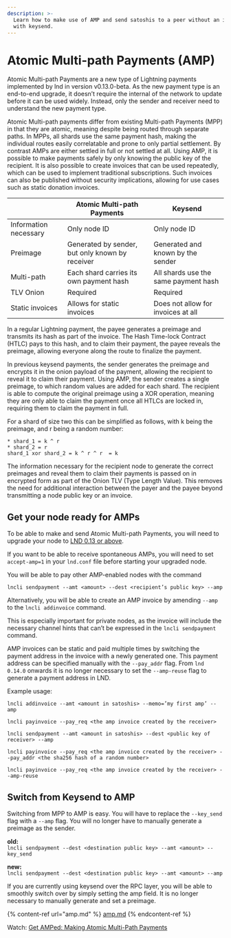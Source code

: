 ```yaml
---
description: >-
  Learn how to make use of AMP and send satoshis to a peer without an invoice
  with keysend.
---
```


# Atomic Multi-path Payments (AMP)

Atomic Multi-path Payments are a new type of Lightning payments implemented by lnd in version v0.13.0-beta. As the new payment type is an end-to-end upgrade, it doesn’t require the internal of the network to update before it can be used widely. Instead, only the sender and receiver need to understand the new payment type.

Atomic Multi-path payments differ from existing Multi-path Payments (MPP) in that they are atomic, meaning despite being routed through separate paths. In MPPs, all shards use the same payment hash, making the individual routes easily correlatable and prone to only partial settlement. By contrast AMPs are either settled in full or not settled at all. Using AMP, it is possible to make payments safely by only knowing the public key of the recipient. It is also possible to create invoices that can be used repeatedly, which can be used to implement traditional subscriptions. Such invoices can also be published without security implications, allowing for use cases such as static donation invoices.

|                       | Atomic Multi-path Payments                      | Keysend                              |
| --------------------- | ----------------------------------------------- | ------------------------------------ |
| Information necessary | Only node ID                                    | Only node ID                         |
| Preimage              | Generated by sender, but only known by receiver | Generated and known by the sender    |
| Multi-path            | Each shard carries its own payment hash         | All shards use the same payment hash |
| TLV Onion             | Required                                        | Required                             |
| Static invoices       | Allows for static invoices                      | Does not allow for invoices at all   |

In a regular Lightning payment, the payee generates a preimage and transmits its hash as part of the invoice. The Hash Time-lock Contract (HTLC) pays to this hash, and to claim their payment, the payee reveals the preimage, allowing everyone along the route to finalize the payment.

In previous keysend payments, the sender generates the preimage and encrypts it in the onion payload of the payment, allowing the recipient to reveal it to claim their payment. Using AMP, the sender creates a single preimage, to which random values are added for each shard. The recipient is able to compute the original preimage using a XOR operation, meaning they are only able to claim the payment once all HTLCs are locked in, requiring them to claim the payment in full.&#x20;

For a shard of size two this can be simplified as follows, with k being the preimage, and r being a random number:

`* shard_1 = k ^ r`\
`* shard_2 = r`\
`shard_1 xor shard_2 = k ^ r ^ r  = k`

The information necessary for the recipient node to generate the correct preimages and reveal them to claim their payments is passed on in encrypted form as part of the Onion TLV (Type Length Value). This removes the need for additional interaction between the payer and the payee beyond transmitting a node public key or an invoice.

## Get your node ready for AMPs <a href="docs-internal-guid-0aff8c2e-7fff-3644-f0f2-cf0efff90d43" id="docs-internal-guid-0aff8c2e-7fff-3644-f0f2-cf0efff90d43"></a>

To be able to make and send Atomic Multi-path Payments, you will need to upgrade your node to [LND 0.13 or above](https://github.com/lightningnetwork/lnd/releases).

If you want to be able to receive spontaneous AMPs, you will need to set `accept-amp=1` in your `lnd.conf` file before starting your upgraded node.

You will be able to pay other AMP-enabled nodes with the command&#x20;

`lncli sendpayment --amt <amount> --dest <recipient’s public key> --amp`

Alternatively, you will be able to create an AMP invoice by amending `--amp` to the `lncli addinvoice` command.

This is especially important for private nodes, as the invoice will include the necessary channel hints that can’t be expressed in the `lncli sendpayment` command.

AMP invoices can be static and paid multiple times by switching the payment address in the invoice with a newly generated one. This payment address can be specified manually with the `--pay_addr` flag. From `lnd 0.14.0` onwards it is no longer necessary to set the `--amp-reuse` flag to generate a payment address in LND.

Example usage:

`lncli addinvoice --amt <amount in satoshis> --memo=’my first amp’ --amp`

`lncli payinvoice --pay_req <the amp invoice created by the receiver>`

`lncli sendpayment --amt <amount in satoshis> --dest <public key of receiver> --amp`

`lncli payinvoice --pay_req <the amp invoice created by the receiver> --pay_addr <the sha256 hash of a random number>`

`lncli payinvoice --pay_req <the amp invoice created by the receiver> --amp-reuse`

## Switch from Keysend to AMP

Switching from MPP to AMP is easy. You will have to replace the `--key_send` flag with a `--amp` flag. You will no longer have to manually generate a preimage as the sender.

**old:**\
`lncli sendpayment --dest <destination public key> --amt <amount> --key_send`

**new:**\
`lncli sendpayment --dest <destination public key> --amt <amount> --amp`

If you are currently using keysend over the RPC layer, you will be able to smoothly switch over by simply setting the amp field. It is no longer necessary to manually generate and set a preimage.&#x20;

{% content-ref url="amp.md" %}
[amp.md](amp.md)
{% endcontent-ref %}

Watch: [Get AMPed: Making Atomic Multi-Path Payments](https://www.youtube.com/watch?v=PNSPXRflCSc)
